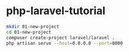 # php-laravel-tutorial

```sh
mkdir 01-new-project
cd 01-new-project
composer create-project laravel/laravel .
php artisan serve --host=0.0.0.0 --port=8000
```
